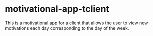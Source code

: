 # motivational-app-tclient

This is a motivational app for a client that allows the user to view new motivations each day corresponding to the day of the week.

